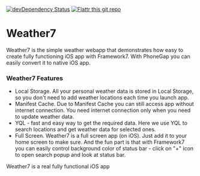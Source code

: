 [![devDependency Status](https://david-dm.org/nolimits4web/weather7/dev-status.svg)](https://david-dm.org/nolimits4web/weather7#info=devDependencies)
[![Flattr this git repo](http://api.flattr.com/button/flattr-badge-large.png)](https://flattr.com/submit/auto?user_id=nolimits4web&url=https://github.com/nolimits4web/weather7/&title=Weather7&language=JavaScript&tags=github&category=software)

# Weather7

Weather7 is the simple weather webapp that demonstrates how easy to create fully functioning iOS app with Framework7. With PhoneGap you can easily convert it to native iOS app.

### Weather7 Features

* Local Storage. All your personal weather data is stored in Local Storage, so you don't need to add weather locations each time you launch app.
* Manifest Cache. Due to Manifest Cache you can still access app without internet connection. You need internet connection only when you need to update weather data.
* YQL - fast and easy way to get the required data. Here we use YQL to search locations and get weather data for selected ones.
* Full Screen. Weather7 is a full screen app (on iOS). Just add it to your home screen to make sure. And the fun part is that with Framework7 you can easily control background color of status bar - click on "+" icon to open search popup and look at status bar.

Weather7 is a real fully functional iOS app

